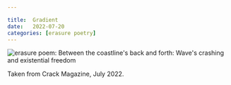 ```yaml
---

title:  Gradient
date:   2022-07-20
categories: [erasure poetry]
---
```


<img src="https://www.davidralphlewis.co.uk/assets/images/articles/2022/gradient.jpeg" alt="erasure poem: Between the coastline's back and forth: Wave's crashing and existential freedom" title="Back to this nonsense. I miss the sea." class="responsive"><br>

Taken from Crack Magazine, July 2022.

